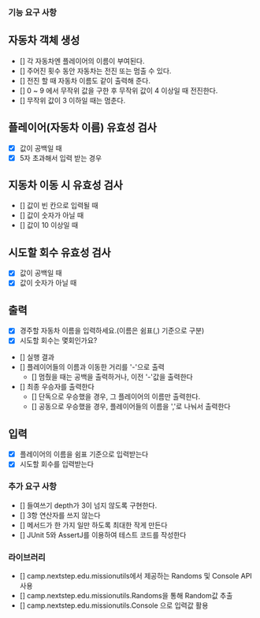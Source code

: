 ### 기능 요구 사항 

## 자동차 객체 생성
  - [] 각 자동차엔 플레이어의 이름이 부여된다.
  - [] 주어진 횟수 동안 자동차는 전진 또는 멈출 수 있다.
  - [] 전진 할 때 자동차 이름도 같이 출력해 준다.
  - [] 0 ~ 9 에서 무작위 값을 구한 후 무작위 값이 4 이상일 때 전진한다.
  - [] 무작위 값이 3 이하일 때는 멈춘다.

## 플레이어(자동차 이름) 유효성 검사
  - [X] 값이 공백일 때
  - [X] 5자 초과해서 입력 받는 경우

## 지동차 이동 시 유효성 검사
  - [] 값이 빈 칸으로 입력될 때
  - [] 값이 숫자가 아닐 때
  - [] 값이 10 이상일 때

## 시도할 회수 유효성 검사
  - [X] 값이 공백일 때
  - [X] 값이 숫자가 아닐 때

## 출력
  - [X] 경주할 자동차 이름을 입력하세요.(이름은 쉼표(,) 기준으로 구분)
  - [X] 시도할 회수는 몇회인가요?
  - [] 실행 결과
  - [] 플레이어들의 이름과 이동한 거리를 '-'으로 출력
    - [] 멈췄을 때는 공백을 출력하거나, 이전 '-'값을 출력한다
  - [] 최종 우승자를 출력한다
    - [] 단독으로 우승했을 경우, 그 플레이어의 이름만 출력한다.
    - [] 공동으로 우승했을 경우, 플레이어들의 이름을 ','로 나눠서 출력한다

## 입력
  - [X] 플레이어의 이름을 쉼표 기준으로 입력받는다
  - [X] 시도할 회수를 입력받는다

### 추가 요구 사항
- [] 들여쓰기 depth가 3이 넘지 않도록 구현한다.
- [] 3항 연산자를 쓰지 않는다
- [] 메서드가 한 가지 일만 하도록 최대한 작게 만든다
- [] JUnit 5와 AssertJ를 이용하여 테스트 코드를 작성한다

### 라이브러리
- [] camp.nextstep.edu.missionutils에서 제공하는 Randoms 및 Console API 사용
- [] camp.nextstep.edu.missionutils.Randoms을 통해 Random값 추출
- [] camp.nextstep.edu.missionutils.Console 으로 입력값 활용